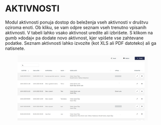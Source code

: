 # AKTIVNOSTI

Modul aktivnosti ponuja dostop do beleženja vseh aktivnosti v društvu oziroma enoti. Ob kliku, se vam odpre seznam vseh trenutno vpisanih aktivnosti. V tabeli lahko vsako aktivnost uredite ali izbrišete. S klikom na gumb »dodaj« pa dodate novo aktivnost, kjer vpišete vse zahtevane podatke. Seznam aktivnosti lahko izvozite (kot XLS ali PDF datoteko) ali ga natisnete.

<figure><img src=".gitbook/assets/image (240).png" alt=""><figcaption></figcaption></figure>
